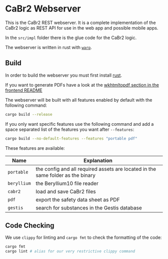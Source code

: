 # CaBr2 Webserver

This is the CaBr2 REST webserver.
It is a complete implementation of the CaBr2 logic as REST API for use in the web app and possible mobile apps.

In the `src/impl` folder there is the glue code for the CaBr2 logic.

The webserver is written in rust with [`warp`](https://lib.rs/crates/warp).

## Build

In order to build the webserver you must first install [rust](https://www.rust-lang.org/tools/install).

If you want to generate PDFs have a look at the
[wkhtmltopdf section in the frontend README](../frontend/README.md#wkhtmltopdf)

The webserver will be built with all features enabled by default with the following command:

```bash
cargo build --release
```

If you only want specific features use the following command and add a space separated list of the features you want
after `--features`:

```bash
cargo build --no-default-features --features "portable pdf"
```

These features are available:

| Name         | Explanation                                                                     |
|--------------|---------------------------------------------------------------------------------|
| `portable`   | the config and all required assets are located in the same folder as the binary |
| `beryllium`  | the Beryllium10 file reader                                                     |
| `cabr2`      | load and save CaBr2 files                                                       |
| `pdf`        | export the safety data sheet as PDF                                             |
| `gestis`     | search for substances in the Gestis database                                    |

## Code Checking

We use `clippy` for linting and `cargo fmt` to check the formatting of the code:

```bash
cargo fmt
cargo lint # alias for our very restrictive clippy command
```
